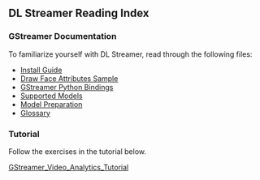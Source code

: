 ## DL Streamer Reading Index

### GStreamer Documentation
To familiarize yourself with DL Streamer, read through the following files:

- [Install Guide](Install_Guide.md)
- [Draw Face Attributes Sample](Draw_Face_Attributes_Sample.md)
- [GStreamer Python Bindings](GStreamer_Python_Bindings.md)
- [Supported Models](Supported_Models.md)
- [Model Preparation](Model_Preparation.md)
- [Glossary](Glossary.md)


### Tutorial
Follow the exercises in the tutorial below.

[GStreamer_Video_Analytics_Tutorial](GStreamer_Video_Analytics_Tutorial.md)
